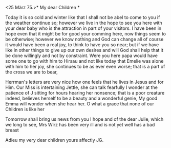  <25 März 75.>*
My dear Children <Fried>*

Today it is so cold and winter like that I shall not be abel to come to you if the weather continue so; however we live in the hope to see you here with your dear baby who is the attraction in part of your visitors. I have been in hope even that it might be for good your comming here, now things seem to be otherwise; however we know nothing and God can change all of course it would have been a real joy, to think to have you so near; but if we have like in other things to give up our own desires and will God shall help that it be done willingly and not by constraint. Were you here papa would have some one to go with him to Hirsau and not like today that Emelie was alone with him to her joy, she continues to be as ever even worse; that is a part of the cross we are to bear,

Herrman's letters are very nice how one feels that he lives in Jesus and for Him. Our Miss is intertaining Jettle, she can talk fearfully I wonder at the patience of J sitting for hours hearing her nonsence; that is a poor creature indeed, believes herself to be a beauty and a wonderful genie, My good Emma will wonder when she hear her. O what a grace that none of our Children is like her

Tomorrow shall bring us news from you I hope and of the dear Julie, which we long to see, Mrs Wirz has been very ill and is not yet well has a bad breast

Adieu my very dear children yours affectly
 JG.
